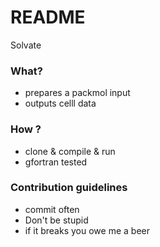 # README #

Solvate <xyz file> <buffer size in A>

### What? ###

* prepares a packmol input
* outputs celll data


### How ? ###

* clone & compile & run
* gfortran tested

### Contribution guidelines ###

* commit often
* Don't be stupid
* if it breaks you owe me a beer
